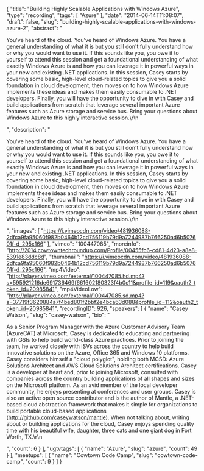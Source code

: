 {
  "title": "Building Highly Scalable Applications with Windows Azure",
  "type": "recording",
  "tags": [
    "Azure"
  ],
  "date": "2014-06-14T11:08:07",
  "draft": false,
  "slug": "building-highly-scalable-applications-with-windows-azure-2",
  "abstract": "<p>You've heard of the cloud. You've heard of Windows Azure. You have a general understanding of what it is but you still don't fully understand how or why you would want to use it. If this sounds like you, you owe it to yourself to attend this session and get a foundational understanding of what exactly Windows Azure is and how you can leverage it in powerful ways in your new and existing .NET applications. In this session, Casey starts by covering some basic, high-level cloud-related topics to give you a solid foundation in cloud development, then moves on to how Windows Azure implements these ideas and makes them easily consumable to .NET developers. Finally, you will have the opportunity to dive in with Casey and build applications from scratch that leverage several important Azure features such as Azure storage and service bus. Bring your questions about Windows Azure to this highly interactive session.\r\n</p>",
  "description": "<p>You've heard of the cloud. You've heard of Windows Azure. You have a general understanding of what it is but you still don't fully understand how or why you would want to use it. If this sounds like you, you owe it to yourself to attend this session and get a foundational understanding of what exactly Windows Azure is and how you can leverage it in powerful ways in your new and existing .NET applications. In this session, Casey starts by covering some basic, high-level cloud-related topics to give you a solid foundation in cloud development, then moves on to how Windows Azure implements these ideas and makes them easily consumable to .NET developers. Finally, you will have the opportunity to dive in with Casey and build applications from scratch that leverage several important Azure features such as Azure storage and service bus. Bring your questions about Windows Azure to this highly interactive session.\r\n</p>",
  "images": [
    "https://i.vimeocdn.com/video/481936088-2dfca9fa95060f982b0464b12cd756119b79d9a7244987b766250ad6b507601f-d_295x166"
  ],
  "vimeo": "100447085",
  "moreinfo": "http://2014.cowtowntechroundup.com/Profile/00455fc6-cd81-4d23-a8e8-5391e83ddc8d",
  "thumbnail": "https://i.vimeocdn.com/video/481936088-2dfca9fa95060f982b0464b12cd756119b79d9a7244987b766250ad6b507601f-d_295x166",
  "mp4Video": "http://player.vimeo.com/external/100447085.hd.mp4?s=595921216de691736469f661602180323f4b0c11&profile_id=119&oauth2_token_id=20985841",
  "mp4VideoLow": "http://player.vimeo.com/external/100447085.sd.mp4?s=37719f3620884a7f4bed801f2bbf2e4bca63d088&profile_id=112&oauth2_token_id=20985841",
  "recordingID": 926,
  "speakers": [
    {
      "name": "Casey Watson",
      "slug": "casey-watson",
      "bio": "<p>As a Senior Program Manager with the Azure Customer Advisory Team (AzureCAT) at Microsoft, Casey is dedicated to educating and partnering with GSIs to help build world-class Azure practices. Prior to joining the team, he worked closely with ISVs across the country to help build innovative solutions on the Azure, Office 365 and Windows 10 platforms. Casey considers himself a \"cloud polyglot\", holding both MCSD: Azure Solutions Architect and AWS Cloud Solutions Architect certifications. Casey is a developer at heart and, prior to joining Microsoft, consulted with companies across the country building applications of all shapes and sizes on the Microsoft platform. As an avid member of the local developer community, he enjoys presenting at conferences and user groups. Casey is also an active open source contributor and is the author of Mantle, a .NET-based cloud abstraction framework that makes it simple for organizations to build portable cloud-based applications (http://github.com/caseywatson/mantle). When not talking about, writing about or building applications for the cloud, Casey enjoys spending quality time with his beautiful wife, daughter, three cats and one giant dog in Fort Worth, TX.\r\n</p>",
      "count": 6
    }
  ],
  "ugtvtags": [
    {
      "name": "Azure",
      "slug": "azure",
      "count": 49
    }
  ],
  "meetups": [
    {
      "name": "Cowtown Code Camp",
      "slug": "cowtown-code-camp",
      "count": 9
    }
  ]
}